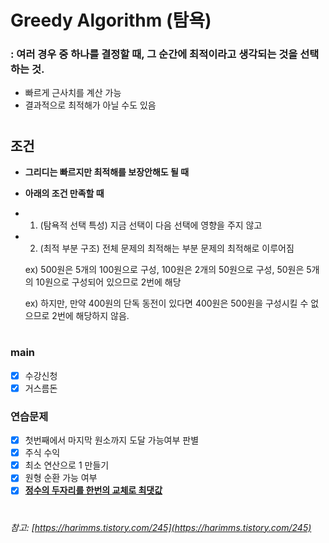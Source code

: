 # Greedy Algorithm (탐욕)

### : 여러 경우 중 하나를 결정할 때, 그 순간에 최적이라고 생각되는 것을 선택하는 것.

- 빠르게 근사치를 계산 가능
- 결과적으로 최적해가 아닐 수도 있음

#

## 조건
 - **그리디는 빠르지만 최적해를 보장안해도 될 때**
 - **아래의 조건 만족할 때**
- 1. (탐욕적 선택 특성) 지금 선택이 다음 선택에 영향을 주지 않고
- 2. (최적 부분 구조) 전체 문제의 최적해는 부분 문제의 최적해로 이루어짐

    ex) 500원은 5개의 100원으로 구성, 100원은 2개의 50원으로 구성, 50원은 5개의 10원으로 구성되어 있으므로 2번에 해당
    
    ex) 하지만, 만약 400원의 단독 동전이 있다면 400원은 500원을 구성시킬 수 없으므로 2번에 해당하지 않음.


#
### main
- [x] 수강신청
- [x] 거스름돈
### 연습문제
- [x] 첫번째에서 마지막 원소까지 도달 가능여부 판별
- [x] 주식 수익
- [x] 최소 연산으로 1 만들기
- [x] 원형 순환 가능 여부
- [x] <U>**정수의 두자리를 한번의 교체로 최댓값**</U>
#
#


###### 참고: [https://harimms.tistory.com/245](https://harimms.tistory.com/245)
